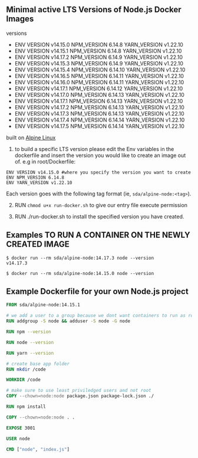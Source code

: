 Minimal active LTS Versions of Node.js Docker Images
-----------------------------------------------------

versions
- ENV VERSION v14.15.0 NPM_VERSION 6.14.8 YARN_VERSION v1.22.10
- ENV VERSION v14.15.1 NPM_VERSION 6.14.8 YARN_VERSION v1.22.10
- ENV VERSION v14.17.2 NPM_VERSION 6.14.9 YARN_VERSION v1.22.10
- ENV VERSION v14.15.3 NPM_VERSION 6.14.9 YARN_VERSION v1.22.10
- ENV VERSION v14.15.4 NPM_VERSION 6.14.10 YARN_VERSION v1.22.10
- ENV VERSION v14.16.5 NPM_VERSION 6.14.11 YARN_VERSION v1.22.10
- ENV VERSION v14.16.0 NPM_VERSION 6.14.11 YARN_VERSION v1.22.10
- ENV VERSION v14.17.1 NPM_VERSION 6.14.12 YARN_VERSION v1.22.10
- ENV VERSION v14.17.0 NPM_VERSION 6.14.13 YARN_VERSION v1.22.10
- ENV VERSION v14.17.1 NPM_VERSION 6.14.13 YARN_VERSION v1.22.10
- ENV VERSION v14.17.2 NPM_VERSION 6.14.13 YARN_VERSION v1.22.10
- ENV VERSION v14.17.3 NPM_VERSION 6.14.13 YARN_VERSION v1.22.10
- ENV VERSION v14.17.4 NPM_VERSION 6.14.14 YARN_VERSION v1.22.10
- ENV VERSION v14.17.5 NPM_VERSION 6.14.14 YARN_VERSION v1.22.10

built on [Alpine Linux](https://alpinelinux.org/)

1. to build a specific LTS version please edit the Env variables in the dockerfile and insert the version you would like to create an image out of.
e.g in root/Dockerfile:

```
ENV VERSION v14.15.0 #where you specify the version you want to create
ENV NPM_VERSION 6.14.8
ENV YARN_VERSION v1.22.10
```

Each version goes with the following tag format 
(ie, `sda/alpine-node:<tag>`).

2. RUN `chmod u+x run-docker.sh` to give our entry file execute permission

3. RUN ./run-docker.sh to install the specified version you have created.


Examples TO RUN A CONTAINER ON THE NEWLY CREATED IMAGE
-------------------------------------------------------

```console
$ docker run --rm sda/alpine-node:14.17.3 node --version
v14.17.3

$ docker run --rm sda/alpine-node:14.15.0 node --version
```

Example Dockerfile for your own Node.js project
-----------------------------------------------

```Dockerfile
FROM sda/alpine-node:14.15.1

# we add a user to a group because we dont want containers to run as root
RUN addgroup -S node && adduser -S node -G node

RUN npm --version

RUN node --version

RUN yarn --version

# create base app folder
RUN mkdir /code

WORKDIR /code

# make sure to use least priviledged users and not root
COPY --chown=node:node package.json package-lock.json ./

RUN npm install

COPY --chown=node:node . .

EXPOSE 3001

USER node

CMD ["node", "index.js"]
```